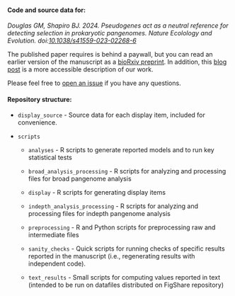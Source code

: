 #### Code and source data for:

_Douglas GM, Shapiro BJ. 2024. Pseudogenes act as a neutral reference for detecting selection in prokaryotic pangenomes. Nature Ecolology and Evolution. doi:[10.1038/s41559-023-02268-6](https://doi.org/10.1038/s41559-023-02268-6)_

The published paper requires is behind a paywall, but you can read an earlier version of the manuscript as a [bioRxiv preprint](https://www.biorxiv.org/content/10.1101/2023.05.17.541134v2). In addition, this [blog post](https://communities.springernature.com/posts/using-degenerating-genes-to-understand-the-evolution-of-rare-intact-genes-across-bacteria) is a more accessible description of our work.

Please feel free to [open an issue](https://github.com/gavinmdouglas/pangenome_pseudogene_null/issues) if you have any questions.


#### Repository structure:

* `display_source` - Source data for each display item, included for convenience.

* `scripts`

	* `analyses` - R scripts to generate reported models and to run key statistical tests

	* `broad_analysis_processing` - R scripts for analyzing and processing files for broad pangenome analysis

	* `display` - R scripts for generating display items

	* `indepth_analysis_processing` - R scripts for analyzing and processing files for indepth pangenome analysis

	* `preprocessing` - R and Python scripts for preprocessing raw and intermediate files

	* `sanity_checks` - Quick scripts for running checks of specific results reported in the manuscript (i.e., regenerating results with independent code).

	* `text_results` - Small scripts for computing values reported in text (intended to be run on datafiles distributed on FigShare repository)

